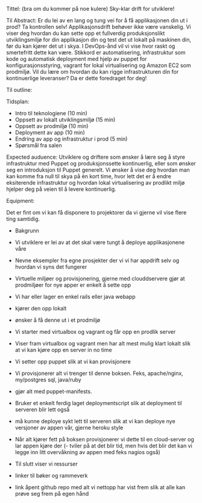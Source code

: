 Tittel: (bra om du kommer på noe kulere)
Sky-klar drift for utviklere!

Til Abstract:
Er du lei av en lang og tung vei for å få applikasjonen din ut i prod? Ta kontrollen selv! Applikasjonsdrift behøver ikke være vanskelig. Vi viser deg hvordan du kan sette opp et fullverdig produksjonslikt utviklingsmiljø for din applikasjon din og test det ut lokalt på maskinen din, før du kan kjører det ut i skya. 
I DevOps-ånd vil vi vise hvor raskt og smertefritt dette kan være. Stikkord er automatisering, infrastruktur som kode og automatisk deployment med hjelp av puppet for konfigurasjonsstyring, vagrant for lokal virtualisering og Amazon EC2 som prodmiljø. Vil du lære om hvordan du kan rigge infrastrukturen din for kontinuerlige leveranser? Da er dette foredraget for deg!

Til outline:

 Tidsplan:
 * Intro til teknologiene (10 min)
 * Oppsett av lokalt utviklingsmiljø (15 min)
 * Oppsett av prodmiljø (10 min)
 * Deployment av app (10 min)
 * Endring av app  og infrastruktur i prod (5 min)
 * Spørsmål fra salen


Expected auduence:
  Utviklere og driftere som ønsker å lære seg å styre infrastruktur med Puppet og produksjonssette kontinuerlig, eller som ønsker seg en introduksjon til Puppet generelt.
  Vi ønsker å vise deg hvordan man kan komme fra null til skya på èn kort time, hvor lett det er å endre eksiterende infrastruktur og hvordan lokal virtualisering av prodlikt miljø hjelper deg på veien til å levere kontinuerlig.


Equipment:

 Det er fint om vi kan få disponere to projektorer da vi gjerne vil vise flere ting samtidig.

- Bakgrunn 


 - Vi utviklere er lei av at det skal være tungt å deploye applikasjonene våre
 - Nevne  eksempler fra egne prosjekter der vi vi har appdrift selv og hvordan vi syns det fungerer
 - Virtuelle miljøer og provisjonering, gjerne med clouddservere gjør at prodmiljøer for nye apper er enkelt å sette opp
- Vi har eller lager en enkel rails eller java webapp
 - kjører den opp lokalt
 - ønsker å få denne ut i et prodmiljø
- Vi starter med virtualbox og vagrant og får opp en prodlik server
 - Viser fram virtualbox og vagrant men har alt mest mulig klart lokalt slik at vi kan kjøre opp en server in no time
 - Vi setter opp puppet slik at vi kan provisjonere 
- Vi provisjonerer alt vi trenger til denne boksen. Feks, apache/nginx, my/postgres sql, java/ruby
 - gjør alt med puppet-manifests.
- Bruker et enkelt ferdig laget deploymentscript slik at deployment til serveren blir lett også
 - må kunne deploye sykt lett til serveren slik at vi kan deploye nye versjoner av appen vår, gjerne heroku style
- Når alt kjører fett på boksen provisjonerer vi dette til en cloud-server og lar appen kjøre der
(- tviler på at det blir tid, men hvis det blir det kan vi legge inn litt overvåkning av appen med feks nagios også)
- Til slutt viser vi ressurser
 - linker til bøker og rammeverk
 - link åpent github repo med alt vi nettopp har vist frem slik at alle kan prøve seg frem på egen hånd



